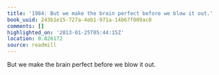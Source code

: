 ```yaml
---
title: '1984: But we make the brain perfect before we blow it out.'
book_uuid: 243b1e15-727a-4eb1-971a-14b67f009ac0
comments: []
highlighted_on: '2013-01-25T05:44:15Z'
location: 0.826172
source: readmill
---
```


But we make the brain perfect before we blow it out.